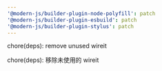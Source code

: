 ```yaml
---
'@modern-js/builder-plugin-node-polyfill': patch
'@modern-js/builder-plugin-esbuild': patch
'@modern-js/builder-plugin-stylus': patch
---
```


chore(deps): remove unused wireit

chore(deps): 移除未使用的 wireit
